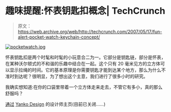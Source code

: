 # 趣味提醒:怀表钥匙扣概念| TechCrunch

> 原文：<https://web.archive.org/web/http://techcrunch.com/2007/05/17/fun-alert-pocket-watch-keychain-concept/>

[![pocketwatch.jpg](img/d18a0f8fb87cf611c9d734ffa0ddd8f5.png)](https://web.archive.org/web/20170201142605/http://old.crunchgear.com/wp-content/uploads/pocketwatch.jpg "pocketwatch.jpg")

怀表钥匙扣是两个时髦和时髦的小玩意合二为一。它部分是钥匙链，部分是怀表，在某种沃尔顿式的不和谐的乐趣中结合在一起。这个只有 20 毫米见方的立方体可以显示拉绳的时间。它的基本原理是你需要钥匙才能到达某个地方，那么为什么不准时到达呢？很明显，为了想出这个主意，我们进行了很多小时的研究。

我确实想知道:在你的口袋里带着一个立方体走来走去，不管它有多小，真的那么舒服吗？

[通过](https://web.archive.org/web/20170201142605/http://www.franciscocubides.com/) [Yanko Design](https://web.archive.org/web/20170201142605/http://www.yankodesign.com/product_info.php?products_id=2055) 的设计师主页(目前已关闭……)